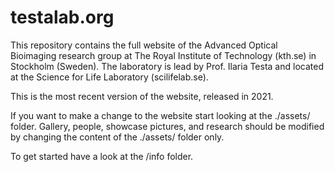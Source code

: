 # testalab.org

This repository contains the full website of the Advanced Optical Bioimaging research group at The Royal Institute of Technology (kth.se) in Stockholm (Sweden).
The laboratory is lead by Prof. Ilaria Testa and located at the Science for Life Laboratory (scilifelab.se).

This is the most recent version of the website, released in 2021.

If you want to make a change to the website start looking at the ./assets/ folder.
Gallery, people, showcase pictures, and research should be modified by changing
the content of the ./assets/ folder only.

To get started have a look at the /info folder.
